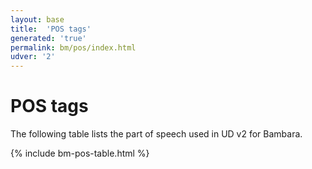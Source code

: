 ```yaml
---
layout: base
title:  'POS tags'
generated: 'true'
permalink: bm/pos/index.html
udver: '2'
---
```


# POS tags

The following table lists the part of speech used in UD v2 for Bambara.

{% include bm-pos-table.html %}
